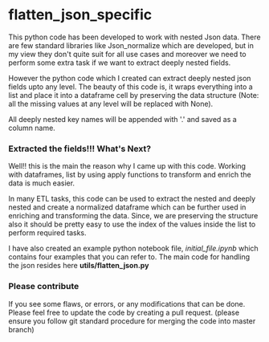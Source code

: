 # flatten_json_specific

This python code has been developed to work with nested Json data. There are few standard libraries like Json_normalize which are developed, but in my view they don't quite suit for all use cases and moreover we need to perform some extra task if we want to extract deeply nested fields.

However the python code which I created can extract deeply nested json fields upto any level. The beauty of this code is, it wraps everything into a list and place it into a dataframe cell by preserving the data structure (Note: all the missing values at any level will be replaced with None).

All deeply nested key names will be appended with '.' and saved as a column name.

### Extracted the fields!!! What's Next?

Well!! this is the main the reason why I came up with this code. Working with dataframes, list by using apply functions to transform and enrich the data is much easier. 

In many ETL tasks, this code can be used to extract the nested and deeply nested and create a normalized dataframe which can be further used in enriching and transforming the data. Since, we are preserving the structure also it should be pretty easy to use the index of the values inside the list to perform required tasks.

I have also created an example python notebook file, *initial_file.ipynb* which contains four examples that you can refer to. The main code for handling the json resides here **utils/flatten_json.py**

### Please contribute
If you see some flaws, or errors, or any modifications that can be done. Please feel free to update the code by creating a pull request. (please ensure you follow git standard procedure for merging the code into master branch)
